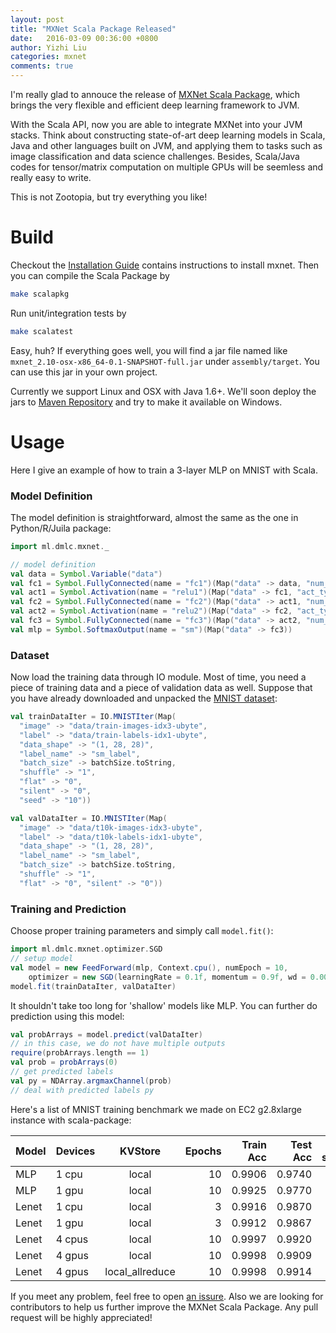 ```yaml
---
layout: post
title: "MXNet Scala Package Released"
date:   2016-03-09 00:36:00 +0800
author: Yizhi Liu
categories: mxnet
comments: true
---
```


I'm really glad to annouce the release of [MXNet Scala Package](https://github.com/dmlc/mxnet/tree/master/scala-package), which brings the very flexible and efficient deep learning framework to JVM.

With the Scala API, now you are able to integrate MXNet into your JVM stacks. Think about constructing state-of-art deep learning models in Scala, Java and other languages built on JVM, and applying them to tasks such as image classification and data science challenges. Besides, Scala/Java codes for tensor/matrix computation on multiple GPUs will be seemless and really easy to write.

This is not Zootopia, but try everything you like!

# Build

Checkout the [Installation Guide](http://mxnet.readthedocs.org/en/latest/build.html) contains instructions to install mxnet.
Then you can compile the Scala Package by

```bash
make scalapkg
```

Run unit/integration tests by

```bash
make scalatest
```

Easy, huh? If everything goes well, you will find a jar file named like `mxnet_2.10-osx-x86_64-0.1-SNAPSHOT-full.jar` under `assembly/target`. You can use this jar in your own project.

Currently we support Linux and OSX with Java 1.6+. We'll soon deploy the jars to [Maven Repository](http://mvnrepository.com/) and try to make it available on Windows.

# Usage

Here I give an example of how to train a 3-layer MLP on MNIST with Scala.

### Model Definition

The model definition is straightforward, almost the same as the one in Python/R/Juila package:

```scala
import ml.dmlc.mxnet._

// model definition
val data = Symbol.Variable("data")
val fc1 = Symbol.FullyConnected(name = "fc1")(Map("data" -> data, "num_hidden" -> 128))
val act1 = Symbol.Activation(name = "relu1")(Map("data" -> fc1, "act_type" -> "relu"))
val fc2 = Symbol.FullyConnected(name = "fc2")(Map("data" -> act1, "num_hidden" -> 64))
val act2 = Symbol.Activation(name = "relu2")(Map("data" -> fc2, "act_type" -> "relu"))
val fc3 = Symbol.FullyConnected(name = "fc3")(Map("data" -> act2, "num_hidden" -> 10))
val mlp = Symbol.SoftmaxOutput(name = "sm")(Map("data" -> fc3))
```

### Dataset

Now load the training data through IO module. Most of time, you need a piece of training data and a piece of validation data as well. Suppose that you have already downloaded and unpacked the [MNIST dataset](http://webdocs.cs.ualberta.ca/~bx3/data/mnist.zip):

```scala
val trainDataIter = IO.MNISTIter(Map(
  "image" -> "data/train-images-idx3-ubyte",
  "label" -> "data/train-labels-idx1-ubyte",
  "data_shape" -> "(1, 28, 28)",
  "label_name" -> "sm_label",
  "batch_size" -> batchSize.toString,
  "shuffle" -> "1",
  "flat" -> "0",
  "silent" -> "0",
  "seed" -> "10"))

val valDataIter = IO.MNISTIter(Map(
  "image" -> "data/t10k-images-idx3-ubyte",
  "label" -> "data/t10k-labels-idx1-ubyte",
  "data_shape" -> "(1, 28, 28)",
  "label_name" -> "sm_label",
  "batch_size" -> batchSize.toString,
  "shuffle" -> "1",
  "flat" -> "0", "silent" -> "0"))
```

### Training and Prediction

Choose proper training parameters and simply call `model.fit()`:

```scala
import ml.dmlc.mxnet.optimizer.SGD
// setup model
val model = new FeedForward(mlp, Context.cpu(), numEpoch = 10,
	optimizer = new SGD(learningRate = 0.1f, momentum = 0.9f, wd = 0.0001f))
model.fit(trainDataIter, valDataIter)
```

It shouldn't take too long for 'shallow' models like MLP. You can further do prediction using this model:

```scala
val probArrays = model.predict(valDataIter)
// in this case, we do not have multiple outputs
require(probArrays.length == 1)
val prob = probArrays(0)
// get predicted labels
val py = NDArray.argmaxChannel(prob)
// deal with predicted labels py
```

Here's a list of MNIST training benchmark we made on EC2 g2.8xlarge instance with scala-package:

|Model|Devices|KVStore|Epochs|Train Acc|Test Acc|Avg samples/sec|
|---|:---|:---:|---:|---:|---:|---:|
|MLP|1 cpu|local|10|0.9906|0.9740|7419.98|
|MLP|1 gpu|local|10|0.9925|0.9770|18572.50|
|Lenet|1 cpu|local|3|0.9916|0.9870|717.38|
|Lenet|1 gpu|local|3|0.9912|0.9867|1457.29|
|Lenet|4 cpus|local|10|0.9997|0.9920|1338.40|
|Lenet|4 gpus|local|10|0.9998|0.9909|7882.14|
|Lenet|4 gpus|local_allreduce|10|0.9998|0.9914|13696.00|

If you meet any problem, feel free to open [an issure](https://github.com/dmlc/mxnet/issues). Also we are looking for contributors to help us further improve the MXNet Scala Package. Any pull request will be highly appreciated!
